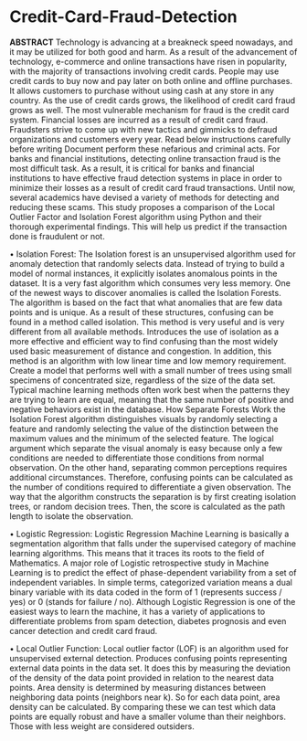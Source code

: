# Credit-Card-Fraud-Detection
**ABSTRACT**
Technology is advancing at a breakneck speed nowadays, and it may be utilized for both good and harm. As a result of the advancement of technology, e-commerce and online transactions have risen in popularity, with the majority of transactions involving credit cards. People may use credit cards to buy now and pay later on both online and offline purchases. It allows customers to purchase without using cash at any store in any country. As the use of credit cards grows, the likelihood of credit card fraud grows as well. The most vulnerable mechanism for fraud is the credit card system. Financial losses are incurred as a result of credit card fraud. Fraudsters strive to come up with new tactics and gimmicks to defraud organizations and customers every year. Read below instructions carefully before writing Document perform these nefarious and criminal acts. For banks and financial institutions, detecting online transaction fraud is the most difficult task. As a result, it is critical for banks and financial institutions to have effective fraud detection systems in place in order to minimize their losses as a result of credit card fraud transactions. Until now, several academics have devised a variety of methods for detecting and reducing these scams. This study proposes a comparison of the Local Outlier Factor and Isolation Forest algorithm using Python and their thorough experimental findings. This will help us predict if the transaction done is fraudulent or not.

•	Isolation Forest: The Isolation forest is an unsupervised algorithm used for anomaly detection that randomly selects data. Instead of trying to build a model of normal instances, it explicitly isolates anomalous points in the dataset. It is a very fast algorithm which consumes very less memory. One of the newest ways to discover anomalies is called the Isolation Forests. The algorithm is based on the fact that what anomalies that are few data points and is unique. As a result of these structures, confusing can be found in a method called isolation. This method is very useful and is very different from all available methods. Introduces the use of isolation as a more effective and efficient way to find confusing than the most widely used basic measurement of distance and congestion. In addition, this method is an algorithm with low linear time and low memory requirement. Create a model that performs well with a small number of trees using small specimens of concentrated size, regardless of the size of the data set.
Typical machine learning methods often work best when the patterns they are trying to learn are equal, meaning that the same number of positive and negative behaviors exist in the database. How Separate Forests Work the Isolation Forest algorithm distinguishes visuals by randomly selecting a feature and randomly selecting the value of the distinction between the maximum values and the minimum of the selected feature. The logical argument which separate the visual anomaly is easy because only a few conditions are needed to differentiate those conditions from normal observation. On the other hand, separating common perceptions requires additional circumstances. Therefore, confusing points can be calculated as the number of conditions required to differentiate a given observation. The way that the algorithm constructs the separation is by first creating isolation trees, or random decision trees. Then, the score is calculated as the path length to isolate the observation.

•	Logistic Regression: Logistic Regression Machine Learning is basically a segmentation algorithm that falls under the supervised category of machine learning algorithms. This means that it traces its roots to the field of Mathematics. A major role of Logistic retrospective study in Machine Learning is to predict the effect of phase-dependent variability from a set of independent variables. In simple terms, categorized variation means a dual binary variable with its data coded in the form of 1 (represents success / yes) or 0 (stands for failure / no). Although Logistic Regression is one of the easiest ways to learn the machine, it has a variety of applications to differentiate problems from spam detection, diabetes prognosis and even cancer detection and credit card fraud.

•	Local Outlier Function: Local outlier factor (LOF) is an algorithm used for unsupervised external detection. Produces confusing points representing external data points in the data set. It does this by measuring the deviation of the density of the data point provided in relation to the nearest data points. Area density is determined by measuring distances between neighboring data points (neighbors near k). So for each data point, area density can be calculated. By comparing these we can test which data points are equally robust and have a smaller volume than their neighbors. Those with less weight are considered outsiders.
